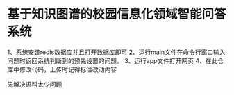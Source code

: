﻿# 基于知识图谱的校园信息化领域智能问答系统


1、系统安装redis数据库并且打开数据库即可
2、运行main文件在命令行窗口输入问题时返回系统判断到的预先设置的问题。
3、运行app文件打开网页
4、在此仓库中修改代码，上传时记得标注改动内容

先解决语料太少问题
